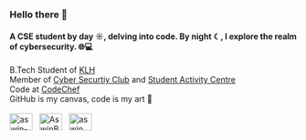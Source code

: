 ### Hello there 👋

#### **A CSE student by day ☼, delving into code. By night ☾, I explore the realm of cybersecurity. 🌐💻**

B.Tech Student of [KLH](https://klh.edu.in/)<br>
Member of [Cyber Securtiy Club](https://www.instagram.com/academicshield/) and [Student Activity Centre](https://www.instagram.com/klh.sac/)<br>
Code at [CodeChef](https://www.codechef.com/users/klh_2210030004)<br>
GitHub is my canvas, code is my art 🚀<br><br>
<a href="https://www.linkedin.com/in/dinakar-pathakota-32a823251/" target="_blank"><img align="center" src="https://raw.githubusercontent.com/rahuldkjain/github-profile-readme-generator/master/src/images/icons/Social/linked-in-alt.svg" alt="aswin-barath" height="30" width="40" /></a>
&nbsp;
<a href="https://twitter.com/dinakar0745" target="_blank"><img align="center" src="https://raw.githubusercontent.com/rahuldkjain/github-profile-readme-generator/master/src/images/icons/Social/twitter.svg" alt="AswinBarath2" height="30" width="40" /></a>
&nbsp;
<a href="https://www.instagram.com/ash_dp_07/" target="_blank"><img align="center" src="https://raw.githubusercontent.com/rahuldkjain/github-profile-readme-generator/master/src/images/icons/Social/instagram.svg" alt="aswin_barath_" height="30" width="40" /></a>
&nbsp;<br>
<!---
ASH04DP/ASH04DP is a ✨ special ✨ repository because its `README.md` (this file) appears on your GitHub profile.
You can click the Preview link to take a look at your changes.
--->
